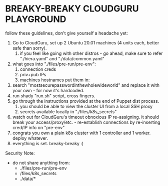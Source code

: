 # BREAKY-BREAKY CLOUDGURU PLAYGROUND

follow these guidelines, don't give yourself a headache yet:
1. Go to CloudGuru, set up 2  Ubuntu 20.01 machines (4 units each, better safe than sorry). 
   1. if you feel like going with other distros - go ahead, make sure to refer "./hiera.yaml" and "./data/common.yaml"
2. what goes into "./files/pre-run/pre-env":
   1. connection creds
   2. priv+pub IPs
   3. machines hostnames put them in:
3. search "mostsecurepasswordinthewholewideworld" and replace it with your own - for now it's hardcoded.
4. run shady "run.sh" script, cross fingers.
5. go through the instructions provided at the end of Puppet dist process.
    1. you should be able to view the cluster UI from a local SSH proxy
    2. secrets available locally in "./files/k8s_secrets"
6. watch out for CloudGuru's timeout obnoxious IP re-assigning.
   it should break your access/proxy/etc. - re-establish connections by re-inserting cred/IP info on "pre-env"
7. congrats you own a plain k8s cluster with 1 controller and 1 worker. deploy whatever.
8. everything is set. breaky-breaky :)

Security Note:
- do not share anything from:
  - ./files/pre-run/pre-env
  - /files/k8s_secrets
  - ./data/*